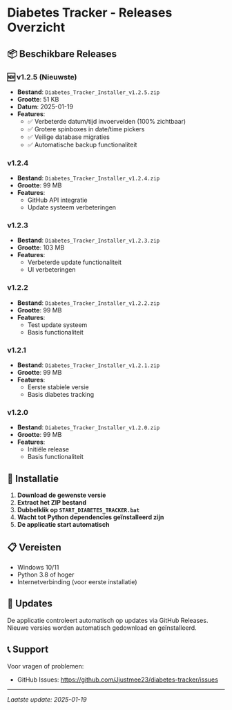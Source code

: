 # Diabetes Tracker - Releases Overzicht

## 📦 Beschikbare Releases

### 🆕 v1.2.5 (Nieuwste)
- **Bestand**: `Diabetes_Tracker_Installer_v1.2.5.zip`
- **Grootte**: 51 KB
- **Datum**: 2025-01-19
- **Features**:
  - ✅ Verbeterde datum/tijd invoervelden (100% zichtbaar)
  - ✅ Grotere spinboxes in date/time pickers
  - ✅ Veilige database migraties
  - ✅ Automatische backup functionaliteit

### v1.2.4
- **Bestand**: `Diabetes_Tracker_Installer_v1.2.4.zip`
- **Grootte**: 99 MB
- **Features**:
  - GitHub API integratie
  - Update systeem verbeteringen

### v1.2.3
- **Bestand**: `Diabetes_Tracker_Installer_v1.2.3.zip`
- **Grootte**: 103 MB
- **Features**:
  - Verbeterde update functionaliteit
  - UI verbeteringen

### v1.2.2
- **Bestand**: `Diabetes_Tracker_Installer_v1.2.2.zip`
- **Grootte**: 99 MB
- **Features**:
  - Test update systeem
  - Basis functionaliteit

### v1.2.1
- **Bestand**: `Diabetes_Tracker_Installer_v1.2.1.zip`
- **Grootte**: 99 MB
- **Features**:
  - Eerste stabiele versie
  - Basis diabetes tracking

### v1.2.0
- **Bestand**: `Diabetes_Tracker_Installer_v1.2.0.zip`
- **Grootte**: 99 MB
- **Features**:
  - Initiële release
  - Basis functionaliteit

## 🚀 Installatie

1. **Download de gewenste versie**
2. **Extract het ZIP bestand**
3. **Dubbelklik op `START_DIABETES_TRACKER.bat`**
4. **Wacht tot Python dependencies geïnstalleerd zijn**
5. **De applicatie start automatisch**

## 📋 Vereisten

- Windows 10/11
- Python 3.8 of hoger
- Internetverbinding (voor eerste installatie)

## 🔄 Updates

De applicatie controleert automatisch op updates via GitHub Releases.
Nieuwe versies worden automatisch gedownload en geïnstalleerd.

## 📞 Support

Voor vragen of problemen:
- GitHub Issues: https://github.com/Jjustmee23/diabetes-tracker/issues

---
*Laatste update: 2025-01-19* 